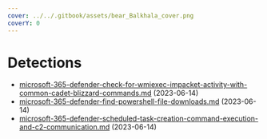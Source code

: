 ```yaml
---
cover: ../../.gitbook/assets/bear_Balkhala_cover.png
coverY: 0
---
```


# Detections

* [microsoft-365-defender-check-for-wmiexec-impacket-activity-with-common-cadet-blizzard-commands.md](microsoft-365-defender-check-for-wmiexec-impacket-activity-with-common-cadet-blizzard-commands.md "mention") (2023-06-14)
* [microsoft-365-defender-find-powershell-file-downloads.md](microsoft-365-defender-find-powershell-file-downloads.md "mention") (2023-06-14)
* [microsoft-365-defender-scheduled-task-creation-command-execution-and-c2-communication.md](microsoft-365-defender-scheduled-task-creation-command-execution-and-c2-communication.md "mention") (2023-06-14)
